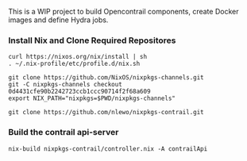 This is a WIP project to build Opencontrail components, create
Docker images and define Hydra jobs.

### Install Nix and Clone Required Repositores

```
curl https://nixos.org/nix/install | sh
. ~/.nix-profile/etc/profile.d/nix.sh

git clone https://github.com/NixOS/nixpkgs-channels.git
git -C nixpkgs-channels checkout 0d4431cfe90b2242723ccb1ccc90714f2f68a609
export NIX_PATH="nixpkgs=$PWD/nixpkgs-channels"

git clone https://github.com/nlewo/nixpkgs-contrail.git
```

### Build the contrail api-server

```
nix-build nixpkgs-contrail/controller.nix -A contrailApi
```
